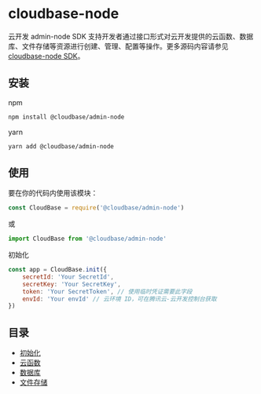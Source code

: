 # cloudbase-node

云开发 admin-node SDK 支持开发者通过接口形式对云开发提供的云函数、数据库、文件存储等资源进行创建、管理、配置等操作。更多源码内容请参见 [cloudbase-node SDK]()。

## 安装

npm

```bash
npm install @cloudbase/admin-node
```

yarn

```bash
yarn add @cloudbase/admin-node
```

## 使用

要在你的代码内使用该模块：

```js
const CloudBase = require('@cloudbase/admin-node')
```

或

```js
import CloudBase from '@cloudbase/admin-node'
```


初始化

```js
const app = CloudBase.init({
    secretId: 'Your SecretId',
    secretKey: 'Your SecretKey',
    token: 'Your SecretToken', // 使用临时凭证需要此字段
    envId: 'Your envId' // 云环境 ID，可在腾讯云-云开发控制台获取
})
```

## 目录

- [初始化](./docs/initialization.md)
- [云函数](./docs/function.md)
- [数据库](./docs/database.md)
- [文件存储](./docs/storage.md)
